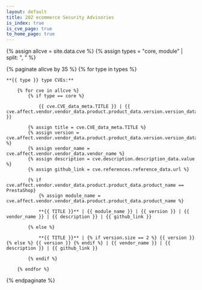 ```yaml
---
layout: default
title: 202 ecommerce Security Advisories
is_index: true
is_cve_page: true
to_home_page: true
---
```


{% assign allcve = site.data.cve %}
{% assign types = "core, module" | split: ", " %}

{% paginate allcve by 35 %}
    {% for type in types %}

    **{{ type }} type CVEs:**

        {% for cve in allcve %}
            {% if type == core %}

                {{ cve.CVE_data_meta.TITLE }} | {{ cve.affect.vendor.vendor_data.product.product_data.version.version_data.version_value }} 

            {% assign title = cve.CVE_data_meta.TITLE %}
            {% assign version = cve.affect.vendor.vendor_data.product.product_data.version.version_data.version_value %}
            {% assign vendor_name = cve.affect.vendor.vendor_data.vendor_name %}
            {% assign description = cve.description.description_data.value %}
            {% assign github_link = cve.references.reference_data.url %}

            {% if cve.affect.vendor.vendor_data.product.product_data.product_name == PrestaShop}
                {% assign module_name = cve.affect.vendor.vendor_data.product.product_data.product_name %}

                **{{ TITLE }}** | {{ module_name }} | {{ version }} | {{ vendor_name }} | {{ description }} | {{ github_link }}

            {% else %}

                **{{ TITLE }}** | {% if version.size == 2 %} {{ version }} {% else %} {{ version }} {% endif %} | {{ vendor_name }} | {{ description }} | {{ github_link }}

            {% endif %}

        {% endfor %}
{% endpaginate %}
